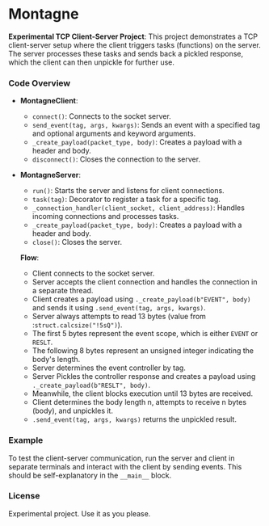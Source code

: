 # Montagne

**Experimental TCP Client-Server Project**: This project demonstrates a TCP client-server setup where the client triggers tasks (functions) on the server. The server processes these tasks and sends back a pickled response, which the client can then unpickle for further use.

### Code Overview

- **MontagneClient**:
  - `connect()`: Connects to the socket server.
  - `send_event(tag, args, kwargs)`: Sends an event with a specified tag and optional arguments and keyword arguments.
  - `_create_payload(packet_type, body)`: Creates a payload with a header and body.
  - `disconnect()`: Closes the connection to the server.

- **MontagneServer**:
  - `run()`: Starts the server and listens for client connections.
  - `task(tag)`: Decorator to register a task for a specific tag.
  - `_connection_handler(client_socket, client_address)`: Handles incoming connections and processes tasks.
  - `_create_payload(packet_type, body)`: Creates a payload with a header and body.
  - `close()`: Closes the server.

  **Flow**:
  - Client connects to the socket server.
  - Server accepts the client connection and handles the connection in a separate thread.
  - Client creates a payload using `._create_payload(b"EVENT", body)` and sends it using `.send_event(tag, args, kwargs)`.
  - Server always attempts to read 13 bytes (value from :`struct.calcsize("!5sQ")`).
  - The first 5 bytes represent the event scope, which is either `EVENT` or `RESLT`.
  - The following 8 bytes represent an unsigned integer indicating the body's length.
  - Server determines the event controller by tag.
  - Server Pickles the controller response and creates a payload using `._create_payload(b"RESLT", body)`.
  - Meanwhile, the client blocks execution until 13 bytes are received.
  - Client determines the body length n, attempts to receive n bytes (body), and unpickles it.
  - `.send_event(tag, args, kwargs)` returns the unpickled result.

### Example

To test the client-server communication, run the server and client in separate terminals and interact with the client by sending events. This should be self-explanatory in the `__main__` block.

### License

Experimental project. Use it as you please.
